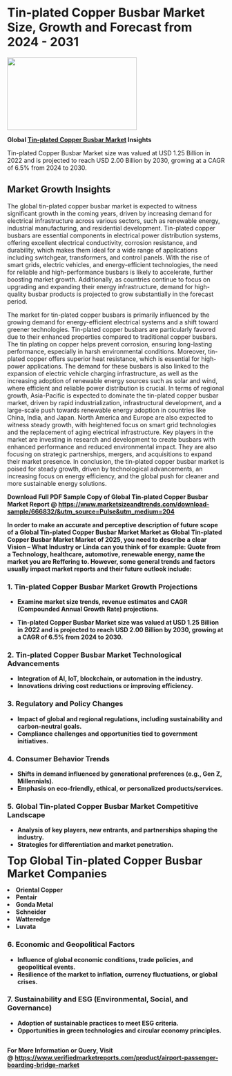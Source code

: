 <H1>Tin-plated Copper Busbar Market Size, Growth and Forecast from 2024 - 2031</H1><img class="aligncenter size-medium wp-image-584254" src="https://thirdeyenews.in/wp-content/uploads/2024/09/Global-Market-Research-300x168.jpeg" alt="" width="300" height="168" /><p><strong>Global&nbsp;<a href="https://www.marketsizeandtrends.com/download-sample/666832/&amp;utm_source=Pulse&amp;utm_medium=204">Tin-plated Copper Busbar Market</a> Insights</strong></p><p>Tin-plated Copper Busbar Market size was valued at USD 1.25 Billion in 2022 and is projected to reach USD 2.00 Billion by 2030, growing at a CAGR of 6.5% from 2024 to 2030.</p><p><h2>Market Growth Insights</h2> <p>The global tin-plated copper busbar market is expected to witness significant growth in the coming years, driven by increasing demand for electrical infrastructure across various sectors, such as renewable energy, industrial manufacturing, and residential development. Tin-plated copper busbars are essential components in electrical power distribution systems, offering excellent electrical conductivity, corrosion resistance, and durability, which makes them ideal for a wide range of applications including switchgear, transformers, and control panels. With the rise of smart grids, electric vehicles, and energy-efficient technologies, the need for reliable and high-performance busbars is likely to accelerate, further boosting market growth. Additionally, as countries continue to focus on upgrading and expanding their energy infrastructure, demand for high-quality busbar products is projected to grow substantially in the forecast period.</p> <p><strong></strong></p> <p>The market for tin-plated copper busbars is primarily influenced by the growing demand for energy-efficient electrical systems and a shift toward greener technologies. Tin-plated copper busbars are particularly favored due to their enhanced properties compared to traditional copper busbars. The tin plating on copper helps prevent corrosion, ensuring long-lasting performance, especially in harsh environmental conditions. Moreover, tin-plated copper offers superior heat resistance, which is essential for high-power applications. The demand for these busbars is also linked to the expansion of electric vehicle charging infrastructure, as well as the increasing adoption of renewable energy sources such as solar and wind, where efficient and reliable power distribution is crucial. In terms of regional growth, Asia-Pacific is expected to dominate the tin-plated copper busbar market, driven by rapid industrialization, infrastructural development, and a large-scale push towards renewable energy adoption in countries like China, India, and Japan. North America and Europe are also expected to witness steady growth, with heightened focus on smart grid technologies and the replacement of aging electrical infrastructure. Key players in the market are investing in research and development to create busbars with enhanced performance and reduced environmental impact. They are also focusing on strategic partnerships, mergers, and acquisitions to expand their market presence. In conclusion, the tin-plated copper busbar market is poised for steady growth, driven by technological advancements, an increasing focus on energy efficiency, and the global push for cleaner and more sustainable energy solutions.</p> <p><strong></p><p><span class=""><strong>Download Full PDF Sample Copy of Global Tin-plated Copper Busbar Market Report</strong> @ <a href="https://www.marketsizeandtrends.com/download-sample/666832/&amp;utm_source=Pulse&amp;utm_medium=204" target="_blank">https://www.marketsizeandtrends.com/download-sample/666832/&amp;utm_source=Pulse&amp;utm_medium=204</a></span></p><p>In order to make an accurate and perceptive description of future scope of a Global&nbsp;Tin-plated Copper Busbar Market Market as Global&nbsp;Tin-plated Copper Busbar Market Market of 2025, you need to describe a clear Vision &ndash; What Industry or Linda can you think of for example: Quote from a Technology, healthcare, automotive, renewable energy, name the market you are Reffering to. However, some general trends and factors usually impact market reports and their future outlook include:</p><h3>1.&nbsp;<strong>Tin-plated Copper Busbar Market Growth Projections</strong></h3><ul><li>Examine market size trends, revenue estimates and CAGR (Compounded Annual Growth Rate) projections.</li><li><p>Tin-plated Copper Busbar Market size was valued at USD 1.25 Billion in 2022 and is projected to reach USD 2.00 Billion by 2030, growing at a CAGR of 6.5% from 2024 to 2030.</p></li></ul><h3>2.&nbsp;<strong>Tin-plated Copper Busbar Market Technological Advancements</strong></h3><ul><li>Integration of AI, IoT, blockchain, or automation in the industry.</li><li>Innovations driving cost reductions or improving efficiency.</li></ul><h3>3.&nbsp;<strong>Regulatory and Policy Changes</strong></h3><ul><li>Impact of global and regional regulations, including sustainability and carbon-neutral goals.</li><li>Compliance challenges and opportunities tied to government initiatives.</li></ul><h3>4.&nbsp;<strong>Consumer Behavior Trends</strong></h3><ul><li>Shifts in demand influenced by generational preferences (e.g., Gen Z, Millennials).</li><li>Emphasis on eco-friendly, ethical, or personalized products/services.</li></ul><h3>5.&nbsp;<strong>Global Tin-plated Copper Busbar Market Competitive Landscape</strong></h3><ul><li>Analysis of key players, new entrants, and partnerships shaping the industry.</li><li>Strategies for differentiation and market penetration.</li></ul><p data-pm-slice="1 1 []"><span style="color: inherit; font-family: inherit; font-size: 25px;">Top Global Tin-plated Copper Busbar Market Companies</span></p><div class="" data-test-id=""><p><li>Oriental Copper</li><li> Pentair</li><li> Gonda Metal</li><li> Schneider</li><li> Watteredge</li><li> Luvata</li></p></div><h3>6.&nbsp;<strong>Economic and Geopolitical Factors</strong></h3><ul><li>Influence of global economic conditions, trade policies, and geopolitical events.</li><li>Resilience of the market to inflation, currency fluctuations, or global crises.</li></ul><h3>7.&nbsp;<strong>Sustainability and ESG (Environmental, Social, and Governance)</strong></h3><ul><li>Adoption of sustainable practices to meet ESG criteria.</li><li>Opportunities in green technologies and circular economy principles.</li></ul><h2><strong style="font-size: 14px;">For More Information or Query, Visit @&nbsp;</strong><a style="background-color: #ffffff; font-size: 14px;" href="https://www.marketsizeandtrends.com/report/tin-plated-copper-busbar-market/" target="_blank">https://www.verifiedmarketreports.com/product/airport-passenger-boarding-bridge-market</a></h2>
